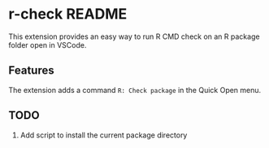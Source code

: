 # r-check README

This extension provides an easy way to run R CMD check on an R package folder open in VSCode.

## Features

The extension adds a command `R: Check package` in the Quick Open menu.


## TODO
1. Add script to install the current package directory
